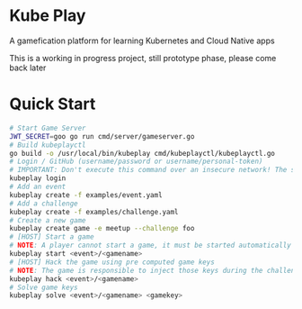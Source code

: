 # Kube Play

A gamefication platform for learning Kubernetes and Cloud Native apps

This is a working in progress project, still prototype phase, please come back later

# Quick Start

```bash
# Start Game Server
JWT_SECRET=goo go run cmd/server/gameserver.go
# Build kubeplayctl
go build -o /usr/local/bin/kubeplay cmd/kubeplayctl/kubeplayctl.go
# Login / GitHub (username/password or username/personal-token)
# IMPORTANT: Don't execute this command over an insecure network! The server must be served with SSL to avoid credentials leak
kubeplay login
# Add an event
kubeplay create -f examples/event.yaml
# Add a challenge
kubeplay create -f examples/challenge.yaml
# Create a new game
kubeplay create game -e meetup --challenge foo
# [HOST] Start a game
# NOTE: A player cannot start a game, it must be started automatically when deploying the game
kubeplay start <event>/<gamename>
# [HOST] Hack the game using pre computed game keys
# NOTE: The game is responsible to inject those keys during the challenge, this is used as a help utility only.
kubeplay hack <event>/<gamename>
# Solve game keys
kubeplay solve <event>/<gamename> <gamekey>
```

